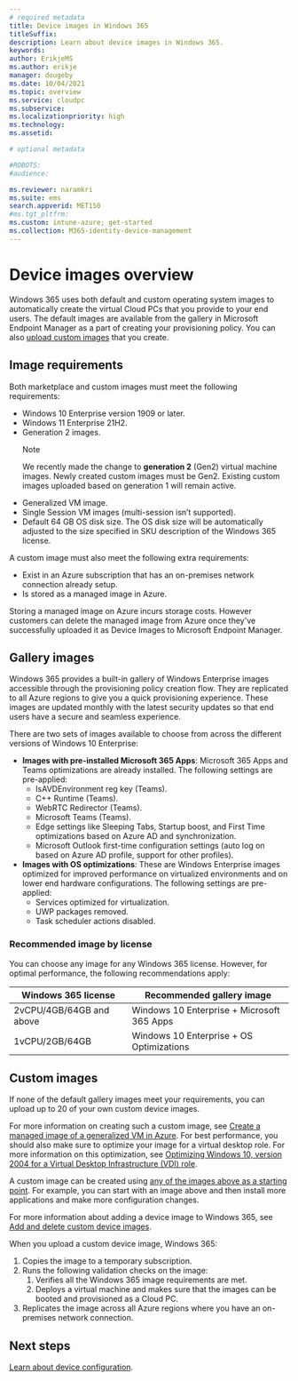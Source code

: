 ```yaml
---
# required metadata
title: Device images in Windows 365
titleSuffix:
description: Learn about device images in Windows 365.
keywords:
author: ErikjeMS 
ms.author: erikje
manager: dougeby
ms.date: 10/04/2021
ms.topic: overview
ms.service: cloudpc
ms.subservice:
ms.localizationpriority: high
ms.technology:
ms.assetid: 

# optional metadata

#ROBOTS:
#audience:

ms.reviewer: naramkri
ms.suite: ems
search.appverid: MET150
#ms.tgt_pltfrm:
ms.custom: intune-azure; get-started
ms.collection: M365-identity-device-management
---
```


# Device images overview

Windows 365 uses both default and custom operating system images to automatically create the virtual Cloud PCs that you provide to your end users. The default images are available from the gallery in Microsoft Endpoint Manager as a part of creating your provisioning policy. You can also [upload custom images](add-device-images.md) that you create.

## Image requirements

Both marketplace and custom images must meet the following requirements:

- Windows 10 Enterprise version 1909 or later.
- Windows 11 Enterprise 21H2.
- Generation 2 images.
    > [!Note]
    > We recently made the change to **generation 2** (Gen2) virtual machine images. Newly created custom images must be Gen2. Existing custom images uploaded based on generation 1 will remain active.
- Generalized VM image.
- Single Session VM images (multi-session isn’t supported).
- Default 64 GB OS disk size. The OS disk size will be automatically adjusted to the size specified in SKU description of the Windows 365 license.

A custom image must also meet the following extra requirements:

- Exist in an Azure subscription that has an on-premises network connection already setup.
- Is stored as a managed image in Azure.

Storing a managed image on Azure incurs storage costs. However customers can delete the managed image from Azure once they've successfully uploaded it as Device Images to Microsoft Endpoint Manager.

## Gallery images

Windows 365 provides a built-in gallery of Windows Enterprise images accessible through the provisioning policy creation flow. They are replicated to all Azure regions to give you a quick provisioning experience. These images are updated monthly with the latest security updates so that end users have a secure and seamless experience.

There are two sets of images available to choose from across the different versions of Windows 10 Enterprise:

- **Images with pre-installed Microsoft 365 Apps**: Microsoft 365 Apps and Teams optimizations are already installed. The following settings are pre-applied:
  - IsAVDEnvironment reg key (Teams).
  - C++ Runtime (Teams).
  - WebRTC Redirector (Teams).
  - Microsoft Teams (Teams).
  - Edge settings like Sleeping Tabs, Startup boost, and First Time optimizations based on Azure AD and synchronization.
  - Microsoft Outlook first-time configuration settings (auto log on based on Azure AD profile, support for other profiles).
- **Images with OS optimizations**: These are Windows Enterprise images optimized for improved performance on virtualized environments and on lower end hardware configurations. The following settings are pre-applied:
  - Services optimized for virtualization.
  - UWP packages removed.
  - Task scheduler actions disabled.

### Recommended image by license

You can choose any image for any Windows 365 license. However, for optimal performance, the following recommendations apply:

| Windows 365 license | Recommended gallery image |
| --- | --- |
| 2vCPU/4GB/64GB and above | Windows 10 Enterprise + Microsoft 365 Apps |
| 1vCPU/2GB/64GB | Windows 10 Enterprise + OS Optimizations |

## Custom images

If none of the default gallery images meet your requirements, you can upload up to 20 of your own custom device images.

For more information on creating such a custom image, see [Create a managed image of a generalized VM in Azure](/azure/virtual-machines/windows/capture-image-resource). For best performance, you should also make sure to optimize your image for a virtual desktop role. For more information on this optimization, see [Optimizing Windows 10, version 2004 for a Virtual Desktop Infrastructure (VDI) role](/windows-server/remote/remote-desktop-services/rds-vdi-recommendations-2004).

A custom image can be created using [any of the images above as a starting point](https://azuremarketplace.microsoft.com/marketplace/apps/microsoftwindowsdesktop.windows-ent-cpc). For example, you can start with an image above and then install more applications and make more configuration changes.

For more information about adding a device image to Windows 365, see [Add and delete custom device images](add-device-images.md).

When you upload a custom device image, Windows 365:

1. Copies the image to a temporary subscription.
2. Runs the following validation checks on the image:
    1. Verifies all the Windows 365 image requirements are met.
    2. Deploys a virtual machine and makes sure that the images can be booted and provisioned as a Cloud PC.
3. Replicates the image across all Azure regions where you have an on-premises network connection.

<!-- ########################## -->
## Next steps

[Learn about device configuration](device-configuration.md).
